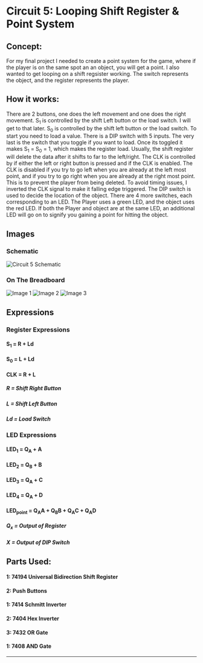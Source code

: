 # Circuit 5: Looping Shift Register & Point System
## Concept:
For my final project I needed to create a point system for the game, where if the player is on the same spot an an object, you will get a point. I also wanted to get looping on a shift regsister working. The switch represents the object, and the register represents the player.

## How it works:
There are 2 buttons, one does the left movement and one does the right movement. S<sub>1</sub> is controlled by the shift Left button or the load switch. I will get to that later. S<sub>0</sub> is controlled by the shift left button or the load switch. To start you need to load a value. There is a DIP switch with 5 inputs. The very last is the switch that you toggle if you want to load. Once its toggled it makes S<sub>1</sub> = S<sub>0</sub> = 1, which makes the register load. Usually, the shift register will delete the data after it shifts to far to the left/right. The CLK is controlled by if either the left or right button is pressed and if the CLK is enabled. The CLK is disabled if you try to go left when you are already at the left most point, and if you try to go right when you are already at the right most point. This is to prevent the player from being deleted. To avoid timing issues, I inverted the CLK signal to make it falling edge triggered. The DIP switch is used to decide the location of the object. There are 4 more switches, each corresponding to an LED. The Player uses a green LED, and the object uses the red LED. If both the Player and object are at the same LED, an additional LED will go on to signify you gaining a point for hitting the object. 

## Images
### Schematic
![Circuit 5 Schematic](Circuit_5_Schematic.png)
### On The Breadboard
![Image 1](Circuit_5_img_1.jpg)
![Image 2](Circuit_5_img_2.jpg)
![Image 3](Circuit_5_img_3.jpg)

## Expressions
### Register Expressions
#### S<sub>1</sub> = R + Ld
#### S<sub>0</sub> = L + Ld
#### CLK = R + L

##### R = Shift Right Button
##### L = Shift Left Button
##### Ld = Load Switch

### LED Expressions
#### LED<sub>1</sub> = Q<sub>A</sub> + A
#### LED<sub>2</sub> = Q<sub>B</sub> + B
#### LED<sub>3</sub> = Q<sub>A</sub> + C
#### LED<sub>4</sub> = Q<sub>A</sub> + D
#### LED<sub>point</sub> =  Q<sub>A</sub>A + Q<sub>B</sub>B + Q<sub>A</sub>C + Q<sub>A</sub>D

##### Q<sub>x</sub> = Output of Register
##### X = Output of DIP Switch

## Parts Used:
#### 1: 74194 Universal Bidirection Shift Register
#### 2: Push Buttons
#### 1: 7414 Schmitt Inverter
#### 2: 7404 Hex Inverter
#### 3: 7432 OR Gate
#### 1: 7408 AND Gate
***

